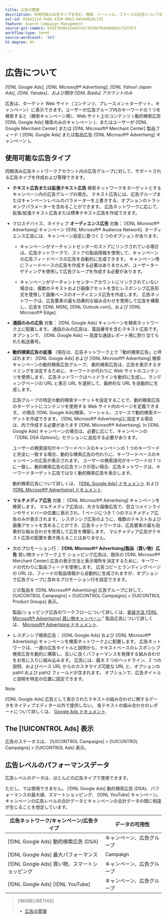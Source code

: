 ```yaml
---
title: 広告の管理
description: 利用可能な広告タイプを含む、検索、ソーシャル、コマースの広告について説明します。
exl-id: 01bd211d-fe6b-4329-90e1-0e54d626c125
feature: Search Campaign Management
source-git-commit: b2d578d0e15e647a57353dbfbde666b5e72d79f2
workflow-type: tm+mt
source-wordcount: '883'
ht-degree: 0%

---
```


# 広告について

*[!DNL Google Ads], [!DNL Microsoft® Advertising], [!DNL Yahoo! Japan Ads], [!DNL Yandex]、および既存 [!DNL Baidu] アカウントのみ*

広告は、ターゲット Web サイト（コンテンツ、プレースメントターゲット、キャンペーン）に表示できます。ユーザーが広告グループ内のキーワードの 1 つを検索すると（検索キャンペーン用）、Web サイト上のコンテンツ ( 動的検索広告 [!DNL Google Ads] 検索のみのキャンペーン )、またはユーザーが [!DNL Google Merchant Center] または [!DNL Microsoft® Merchant Center] 製品フィード ( [!DNL Google Ads] または製品広告 [!DNL Microsoft® Advertising] キャンペーン )。

## 使用可能な広告タイプ

同期済み広告ネットワークアカウント内の広告グループに対して、サポートされる広告タイプを作成および管理できます。

* **テキスト広告または拡張テキスト広告** 検索ネットワークをターゲットとするキャンペーン内の広告グループの場合。 テキスト広告には、広告グループまたはキャンペーンレベルのパラメーターを上書きする、オプションのトラッキングパラメーターを含めることができます。 広告ネットワークに応じて、拡張/拡張テキスト広告または標準テキスト広告を作成できます。

* クロスデバイス、ネイティブ **オーディエンス広告** 対象： [!DNL Microsoft® Advertising] キャンペーン [!DNL Microsoft® Audience Network]. オーディエンス広告には、キャンペーン設定に基づく 2 つのオプションがあります。

   * キャンペーンがマーチャントセンターのストアにリンクされている場合は、広告ネットワークで、ストアの製品情報を使用して、キャンペーンの広告フィードベースの広告を自動的に生成できます。 キャンペーン用にフィードベースの広告を作成する必要はありませんが、ユーザーターゲティングを使用して広告グループを作成する必要があります。

   * キャンペーンがマーチャントセンターアカウントにリンクされていない場合は、複数のテキストおよび画像アセットを含むレスポンシブ広告形式を使用して画像ベースのオーディエンス広告を作成します。 広告ネットワークは、広告要素の最も効果的な組み合わせを使用して広告を構築し、広告を [!DNL MSN], [!DNL Outlook.com]、および [!DNL Microsoft® Edge].

* **通話のみの広告** 対象： [!DNL Google Ads] キャンペーンを検索ネットワーク上に配置します。 通話のみの広告は、電話番号を含むテキスト広告です。 オプションで、 [!DNL Google Ads] — 高度な通話レポート用に割り当てられた転送番号。

* **動的検索広告の拡張** （現在は、広告ネットワーク上で「動的検索広告」と呼ばれます） [!DNL Google Ads] および [!DNL Microsoft® Advertising] 検索キャンペーンの動的検索広告グループ。 動的検索広告は、広告を表示するタイミングを決定するために、キーワードの代わりに Web サイトのコンテンツを使用します。 広告ネットワークはヘッドラインを動的に生成し、ランディングページの URL と表示 URL を選択して、最終的な URL を自動的に生成します。

  広告グループの特定の動的検索ターゲットを設定することで、動的検索広告のターゲットにコンテンツを使用する Web サイト内のページを定義できます。 の場合 [!DNL Google Ads]検索、ソーシャル、コマースで動的検索ターゲットを作成できます。 [!DNL Microsoft® Advertising]に設定する場合は、内で作成する必要があります [!DNL Microsoft® Advertising]. In [!DNL Google Ads] キャンペーンの場合は、必要に応じて、キャンペーンの「[!DNL DSA Options]」セクションに追加する必要があります。

  ユーザーの検索語句がキーワードベースのキャンペーンの 1 つのキーワードと完全に一致する場合、動的な検索広告の代わりに、キーワードベースのキャンペーンの広告が表示されます。 ユーザーの検索語句がキーワードの 1 つに一致し、動的検索広告の広告ランクが高い場合、広告ネットワークは、キーワードターゲット広告ではなく動的検索広告を表示します。

  動的検索広告について詳しくは、 [[!DNL Google Ads] ドキュメント](https://support.google.com/google-ads/answer/2471185) および [[!DNL Microsoft® Advertising] ドキュメント](https://help.ads.microsoft.com/#apex/ads/en/56794).

* **マルチメディア広告** 対象： [!DNL Microsoft® Advertising] キャンペーンを検索します。 マルチメディア広告は、大きな画像広告で、目立つメインラインやサイドバーの位置に表示され、1 ページにつき 1 つのマルチメディア広告のみが表示されます。 レスポンシブ広告のように、複数のテキストおよび画像アセットを含めることができ、広告ネットワークは、広告要素の最も効果的な組み合わせを使用して広告を構築します。 マルチメディア広告がテキスト広告の配置を置き換えることはありません。

* 次のプロモーション行： **[!DNL Microsoft® Advertising]製品（買い物）広告** 買い物ネットワーク上で ショッピング広告は、既存の [!DNL Microsoft® Merchant Center] 広告の表示方法と表示場所を決定するために、キーワードの代わりに製品フィードを使用します。 広告コピーとランディングページの URL は、フィードの製品情報から自動的に生成されますが、オプションで広告グループに含めるプロモーション行を設定できます。

  どの製品を [!DNL Microsoft® Advertising] 広告グループに対して、 [!UICONTROL Campaigns] > [!UICONTROL Campaigns] > [!UICONTROL Product Groups] 表示。

  製品/ショッピング広告のワークフローについて詳しくは、[実装方法 [!DNL Microsoft® Advertising] 買い物キャンペーン](/help/search-social-commerce/campaign-management/special-campaign-types/microsoft-shopping-campaigns.md).&quot;  製品広告について詳しくは、 [Microsoft® Advertising ドキュメント](https://help.ads.microsoft.com/#apex/3/en/51082).

* レスポンシブ検索広告： [!DNL Google Ads] および [!DNL Microsoft® Advertising] キャンペーンを検索ネットワーク上に配置します。 広告ネットワークは、一連の広告タイトルと説明から、テキストベースのレスポンシブ検索広告を動的に構築し、互いに良くパフォーマンスを発揮する組み合わせをお気に入りに組み込みます。 広告には、最大 3 つのヘッドライン、2 つの説明、およびベース URL からのカスタマイズ可能な URL と、オプションの path1 および path2 フィールドが含まれます。 オプションで、広告タイトルと説明を特定の位置に固定できます。

>[!NOTE]
>
>[!DNL Google Ads] 広告として表示されたテキストの組み合わせに関するデータをネイティブエディター以外で提供しない。 各テキストの組み合わせのレポートについて詳しくは、 [Google Ads ドキュメント](https://support.google.com/google-ads/answer/7684791).

## The [!UICONTROL Ads] 表示

広告のステータスは、 [!UICONTROL Campaigns] > [!UICONTROL Campaigns] > [!UICONTROL Ads] 表示。

## 広告レベルのパフォーマンスデータ

広告レベルのデータは、ほとんどの広告タイプで使用できます。

ただし、では使用できません。 [!DNL Google Ads] 動的検索広告 (DSA)、パフォーマンスの最大値、スマートショッピング、 [!DNL YouTube] キャンペーン。 キャンペーンの広告レベルの合計データとキャンペーンの合計データの間に相違が生じることを想定しています。

| 広告ネットワーク/キャンペーン/広告タイプ | データの可用性 |
|---|---|
| [!DNL Google Ads] 動的検索広告 (DSA) | キャンペーン、広告グループ |
| [!DNL Google Ads] 最大パフォーマンス | Campaign |
| [!DNL Google Ads] 買い物，スマートショッピング | キャンペーン、広告グループ |
| [!DNL Google Ads] [!DNL YouTube] | キャンペーン、広告グループ |

>[!MORELIKETHIS]
>
>* [広告の管理](ad-manage.md)
